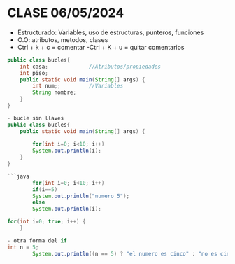 
# CLASE 06/05/2024
- Estructurado: Variables, uso de estructuras, punteros, funciones
- O.O: atributos, metodos, clases
- Ctrl + k + c = comentar
-Ctrl + K + u = quitar comentarios


```java
public class bucles{
    int casa;             //Atributos/propiedades
    int piso;
    public static void main(String[] args) {
        int num;;         //Variables
        String nombre;
    }
}

- bucle sin llaves
public class bucles{
    public static void main(String[] args) {
        
        for(int i=0; i<10; i++)
        System.out.println(i);
    }
}

```java
        for(int i=0; i<10; i++)
        if(i==5)
        System.out.println("numero 5");
        else
        System.out.println(i);

for(int i=0; true; i++) {
    }

- otra forma del if
int n = 5;
        System.out.println((n == 5) ? "el numero es cinco" : "no es cinco");

       